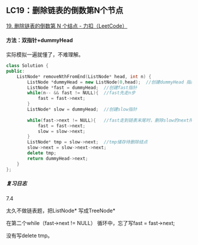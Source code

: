 ## LC19：删除链表的倒数第N个节点

[19. 删除链表的倒数第 N 个结点 - 力扣（LeetCode）](https://leetcode.cn/problems/remove-nth-node-from-end-of-list/)

#### 方法：双指针+dummyHead

实际模拟一遍就懂了，不难理解。

```c++
class Solution {
public:
    ListNode* removeNthFromEnd(ListNode* head, int n) {
        ListNode *dummyHead = new ListNode(0,head);  //创建dummyHead 指向head
        ListNode *fast = dummyHead;  //创建fast指针
        while(n-- && fast != NULL){  //fast先走n步
            fast = fast->next;
        }
        ListNode* slow = dummyHead;  //创建slow指针
        
        while(fast->next != NULL){   //fast走到链表末尾时，删除slow的next所指向的节点即可。
            fast = fast->next;
            slow = slow->next;
        }
        ListNode* tmp = slow->next;  //tmp储存待删除结点
        slow->next = slow->next->next;  
        delete tmp;
        return dummyHead->next;
    }
};
```

##### 复习日志

7.4

太久不做链表题，把ListNode* 写成TreeNode*

在第二个while（fast->next != NULL） 循环中，忘了写fast = fast->next;

没有写delete tmp。
